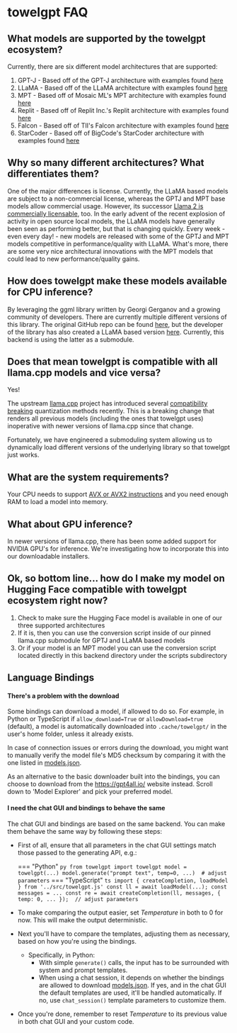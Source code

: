 # towelgpt FAQ

## What models are supported by the towelgpt ecosystem?

Currently, there are six different model architectures that are supported:

1. GPT-J - Based off of the GPT-J architecture with examples found [here](https://huggingface.co/EleutherAI/gpt-j-6b)
2. LLaMA - Based off of the LLaMA architecture with examples found [here](https://huggingface.co/models?sort=downloads&search=llama)
3. MPT - Based off of Mosaic ML's MPT architecture with examples found [here](https://huggingface.co/mosaicml/mpt-7b)
4. Replit - Based off of Replit Inc.'s Replit architecture with examples found [here](https://huggingface.co/replit/replit-code-v1-3b)
5. Falcon - Based off of TII's Falcon architecture with examples found [here](https://huggingface.co/tiiuae/falcon-40b)
6. StarCoder - Based off of BigCode's StarCoder architecture with examples found [here](https://huggingface.co/bigcode/starcoder)

## Why so many different architectures? What differentiates them?

One of the major differences is license. Currently, the LLaMA based models are subject to a non-commercial license, whereas the GPTJ and MPT base
models allow commercial usage. However, its successor [Llama 2 is commercially licensable](https://ai.meta.com/llama/license/), too. In the early
advent of the recent explosion of activity in open source local models, the LLaMA models have generally been seen as performing better, but that is
changing quickly. Every week - even every day! - new models are released with some of the GPTJ and MPT models competitive in performance/quality with
LLaMA. What's more, there are some very nice architectural innovations with the MPT models that could lead to new performance/quality gains.

## How does towelgpt make these models available for CPU inference?

By leveraging the ggml library written by Georgi Gerganov and a growing community of developers. There are currently multiple different versions of
this library. The original GitHub repo can be found [here](https://github.com/ggerganov/ggml), but the developer of the library has also created a
LLaMA based version [here](https://github.com/ggerganov/llama.cpp). Currently, this backend is using the latter as a submodule.

## Does that mean towelgpt is compatible with all llama.cpp models and vice versa?

Yes!

The upstream [llama.cpp](https://github.com/ggerganov/llama.cpp) project has introduced several [compatibility breaking] quantization methods recently.
This is a breaking change that renders all previous models (including the ones that towelgpt uses) inoperative with newer versions of llama.cpp since
that change.

Fortunately, we have engineered a submoduling system allowing us to dynamically load different versions of the underlying library so that
towelgpt just works.

[compatibility breaking]: https://github.com/ggerganov/llama.cpp/commit/b9fd7eee57df101d4a3e3eabc9fd6c2cb13c9ca1

## What are the system requirements?

Your CPU needs to support [AVX or AVX2 instructions](https://en.wikipedia.org/wiki/Advanced_Vector_Extensions) and you need enough RAM to load a model into memory.

## What about GPU inference?

In newer versions of llama.cpp, there has been some added support for NVIDIA GPU's for inference. We're investigating how to incorporate this into our downloadable installers.

## Ok, so bottom line... how do I make my model on Hugging Face compatible with towelgpt ecosystem right now?

1. Check to make sure the Hugging Face model is available in one of our three supported architectures
2. If it is, then you can use the conversion script inside of our pinned llama.cpp submodule for GPTJ and LLaMA based models
3. Or if your model is an MPT model you can use the conversion script located directly in this backend directory under the scripts subdirectory 

## Language Bindings

#### There's a problem with the download

Some bindings can download a model, if allowed to do so. For example, in Python or TypeScript if `allow_download=True`
or `allowDownload=true` (default), a model is automatically downloaded into `.cache/towelgpt/` in the user's home folder,
unless it already exists.

In case of connection issues or errors during the download, you might want to manually verify the model file's MD5
checksum by comparing it with the one listed in [models.json].

As an alternative to the basic downloader built into the bindings, you can choose to download from the 
<https://gpt4all.io/> website instead. Scroll down to 'Model Explorer' and pick your preferred model.

[models.json]: https://github.com/nomic-ai/gpt4all/blob/main/towelgpt-chat/metadata/models.json

#### I need the chat GUI and bindings to behave the same

The chat GUI and bindings are based on the same backend. You can make them behave the same way by following these steps:

- First of all, ensure that all parameters in the chat GUI settings match those passed to the generating API, e.g.:

    === "Python"
        ``` py
        from towelgpt import towelgpt
        model = towelgpt(...)
        model.generate("prompt text", temp=0, ...)  # adjust parameters
        ```
    === "TypeScript"
        ``` ts
        import { createCompletion, loadModel } from '../src/towelgpt.js'
        const ll = await loadModel(...);
        const messages = ...
        const re = await createCompletion(ll, messages, { temp: 0, ... });  // adjust parameters
        ```

- To make comparing the output easier, set _Temperature_ in both to 0 for now. This will make the output deterministic.

- Next you'll have to compare the templates, adjusting them as necessary, based on how you're using the bindings.
    - Specifically, in Python:
        - With simple `generate()` calls, the input has to be surrounded with system and prompt templates.
        - When using a chat session, it depends on whether the bindings are allowed to download [models.json]. If yes,
          and in the chat GUI the default templates are used, it'll be handled automatically. If no, use
          `chat_session()` template parameters to customize them.

- Once you're done, remember to reset _Temperature_ to its previous value in both chat GUI and your custom code.
